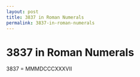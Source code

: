 ```yaml
---
layout: post
title: 3837 in Roman Numerals
permalink: 3837-in-roman-numerals
---
```


# 3837 in Roman Numerals

3837 = MMMDCCCXXXVII

